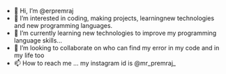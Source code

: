 - 👋 Hi, I’m @erpremraj
- 👀 I’m interested in coding, making projects, learningnew technologies and new programming languages.
- 🌱 I’m currently learning new technologies to improve my programming language skills...
- 💞️ I’m looking to collaborate on who can find my error in my code and in my life too
- 📫 How to reach me ... my instagram id is @mr_premraj_

<!---
erpremraj/erpremraj is a ✨ special ✨ repository because its `README.md` (this file) appears on your GitHub profile.
You can click the Preview link to take a look at your changes.
--->
